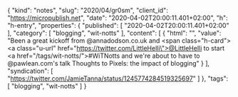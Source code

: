 {
  "kind": "notes",
  "slug": "2020/04/gr0sm",
  "client_id": "https://micropublish.net",
  "date": "2020-04-02T20:00:11.401+02:00",
  "h": "h-entry",
  "properties": {
    "published": [
      "2020-04-02T20:00:11.401+02:00"
    ],
    "category": [
      "blogging",
      "wit-notts"
    ],
    "content": [
      {
        "html": "",
        "value": "Been a great kickoff from @annadodson.co.uk and <span class=\"h-card\"><a class=\"u-url\" href=\"https://twitter.com/LittleHelli\">@LittleHelli</a></span> to start <a href=\"/tags/wit-notts/\">#WiTNotts</a> and we're about to have to @pawlean.com's talk Thoughts to Pixels: the impact of blogging"
      }
    ],
    "syndication": [
      "https://twitter.com/JamieTanna/status/1245774284519325697"
    ]
  },
  "tags": [
    "blogging",
    "wit-notts"
  ]
}
